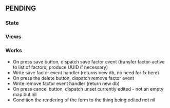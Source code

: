 ## PENDING
### State

### Views

### Works
- On press save button, dispatch save factor event (transfer factor-active to list of factors; produce UUID if necessary)
- Write save factor event handler (returns new db, no need for fx here)
- On press the delete button, dispatch remove factor event
- Write remove factor event handler (return  new db) 
- On press cancel button, dispatch unset currently edited - not an empty map but nil
- Condition the rendering of the form to the thing being edited not nil